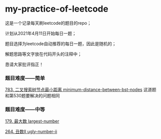 # my-practice-of-leetcode

这是一个记录每天刷leetcode的题目的repo；

计划从2021年4月11日开始每日一题；

题目选择为leetcode自动推荐的每日一题，因此是随机的；

解题思路等文字放在代码开头的注释中；

恳请大家批评指正！


### 题目难度——简单

[783. 二叉搜索树节点最小距离 minimum-distance-between-bst-nodes](https://github.com/honeysuckcle/my-practice-of-leetcode/blob/main/783%20%E4%BA%8C%E5%8F%89%E6%90%9C%E7%B4%A2%E6%A0%91%E8%8A%82%E7%82%B9%E6%9C%80%E5%B0%8F%E8%B7%9D%E7%A6%BB%20AC.cpp)
这道题和第530题要解决的问题相同


### 题目难度——中等

[179. 最大数 largest-number](https://github.com/honeysuckcle/my-practice-of-leetcode/blob/main/179%20%E6%9C%80%E5%A4%A7%E6%95%B0%20AC.cpp)

[264. 丑数Ⅱ ugly-number-ii](https://github.com/honeysuckcle/my-practice-of-leetcode/blob/main/264%20%E4%B8%91%E6%95%B02%20AC.cpp)

